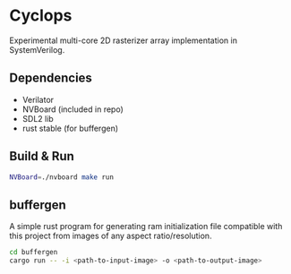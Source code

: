 # Cyclops

Experimental multi-core 2D rasterizer array implementation in SystemVerilog.

## Dependencies

- Verilator
- NVBoard (included in repo)
- SDL2 lib
- rust stable (for buffergen)

## Build & Run

```bash
NVBoard=./nvboard make run
```

## buffergen

A simple rust program for generating ram initialization file compatible with this project from images of any aspect ratio/resolution.

```bash
cd buffergen
cargo run -- -i <path-to-input-image> -o <path-to-output-image>
```
